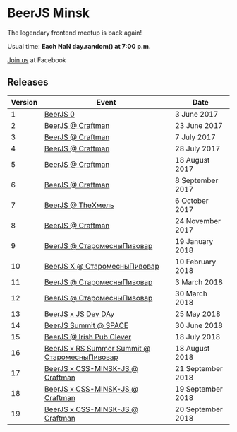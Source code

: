 # BeerJS Minsk

The legendary frontend meetup is back again!

Usual time: **Each NaN day.random() at 7:00 p.m.**

[Join us](https://www.facebook.com/beerjsminsk/) at Facebook

## Releases

Version | Event                                                      | Date
--------|-------------------------------------------------------------|------------------
1       | [BeerJS 0](https://)         | 3 June 2017
2       | [BeerJS @ Craftman](https://www.facebook.com/events/330335170728880/)         | 23 June 2017
3       | [BeerJS @ Craftman](https://www.facebook.com/events/1671987942829414/)        | 7 July 2017
4       | [BeerJS @ Craftman](https://www.facebook.com/events/312221265893214//)        | 28 July 2017
5      | [BeerJS @ Craftman](https://www.facebook.com/events/312221265893214//)        | 18 August 2017
6      | [BeerJS @ Craftman](https://www.facebook.com/events/539428926388542//)        | 8 September 2017
7      | [BeerJS @ TheХмель](https://www.facebook.com/events/691474264384449/)        | 6 October 2017
8       | [BeerJS @ Craftman](https://www.facebook.com/events/303703810146440/)        | 24 November 2017
9       | [BeerJS @ СтаромесныПивовар](https://www.facebook.com/events/303703810146440/)        | 19 January 2018
10       | [BeerJS X @ СтаромесныПивовар](https://www.facebook.com/events/147338609318679/)        | 10 February 2018
11       | [BeerJS @ СтаромесныПивовар](https://www.facebook.com/events/1980763755506451/)        | 3 March 2018
12       | [BeerJS @ СтаромесныПивовар](https://www.facebook.com/events/188119848469136/)        | 30 March 2018
13       | [BeerJS x JS Dev DAy](https://www.facebook.com/events/2075773452677486/)        | 25 May 2018
14       | [BeerJS Summit @ SPACE](https://www.facebook.com/events/174232359959486/)        | 30 June 2018
15       | [BeerJS @ Irish Pub Clever](https://facebook.com/events/2203007616595922/)        | 18 July 2018
16       | [BeerJS x RS Summer Summit @ СтаромесныПивовар](https://www.facebook.com/events/240649163261224/)        | 18 August 2018
17       | [BeerJS x CSS-MINSK-JS @ Craftman](https://www.facebook.com/events/288651785063646/)  | 21 September 2018
18       | [BeerJS x CSS-MINSK-JS @ Craftman](https://www.facebook.com/events/2429696503733545/)  | 19 September 2018
19       | [BeerJS x CSS-MINSK-JS @ Craftman](https://www.facebook.com/events/375766163355141/)  | 20 September 2018
